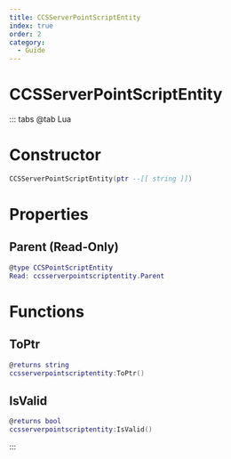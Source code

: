 ```yaml
---
title: CCSServerPointScriptEntity
index: true
order: 2
category:
  - Guide
---
```


# CCSServerPointScriptEntity

::: tabs
@tab Lua
# Constructor
```lua
CCSServerPointScriptEntity(ptr --[[ string ]])
```
# Properties
## Parent (Read-Only)
```lua
@type CCSPointScriptEntity
Read: ccsserverpointscriptentity.Parent
```
# Functions
## ToPtr
```lua
@returns string
ccsserverpointscriptentity:ToPtr()
```
## IsValid
```lua
@returns bool
ccsserverpointscriptentity:IsValid()
```

:::